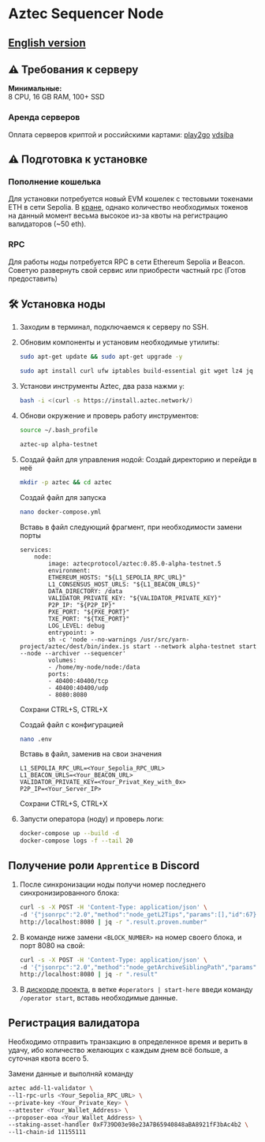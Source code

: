 # Aztec Sequencer Node

## [English version](#readme.md)

## ⚠️ Требования к серверу

**Минимальные:**  
8 CPU, 16 GB RAM, 100+ SSD

### Аренда серверов

Оплата серверов криптой и российскими картами: 
[play2go](https://play2go.cloud/?ref_id=q7Of8tsD3Ko)
[vdsiba](https://www.vdsina.com/?partner=n974g9fq23)


## ⚠️ Подготовка к установке

### Пополнение кошелька

Для установки потребуется новый EVM кошелек с тестовыми токенами ETH в сети Sepolia. В [кране](https://sepolia-faucet.pk910.de/), однако количество необходимых токенов на данный момент весьма высокое из-за квоты на регистрацию валидаторов (~50 eth).

### RPC

Для работы ноды потребуется RPC в сети Ethereum Sepolia и Beacon. Советую развернуть свой сервис или приобрести частный rpc (Готов предоставить)

## 🛠️ Установка ноды

1. Заходим в терминал, подключаемся к серверу по SSH.
2. Обновим компоненты и установим необходимые утилиты:

    ```bash
    sudo apt-get update && sudo apt-get upgrade -y
    ```

    ```bash
    sudo apt install curl ufw iptables build-essential git wget lz4 jq make gcc nano automake autoconf tmux htop nvme-cli libgbm1 pkg-config libssl-dev libleveldb-dev tar clang bsdmainutils ncdu unzip libleveldb-dev  -y
    ```

3. Установи инструменты Aztec, два раза нажми `y`:

    ```bash
    bash -i <(curl -s https://install.aztec.network/)
    ```

4. Обнови окружение и проверь работу инструментов:

    ```bash
    source ~/.bash_profile
    ```
    ```bash
    aztec-up alpha-testnet
    ```

5. Создай файл для управления нодой:
    Создай директорию и перейди в неё
    ```bash
    mkdir -p aztec && cd aztec
    ```
    Создай файл для запуска
    ```bash
    nano docker-compose.yml
    ```
    Вставь в файл следующий фрагмент, при необходимости замени порты
    ```
    services:
        node:
            image: aztecprotocol/aztec:0.85.0-alpha-testnet.5
            environment:
            ETHEREUM_HOSTS: "${L1_SEPOLIA_RPC_URL}"
            L1_CONSENSUS_HOST_URLS: "${L1_BEACON_URLS}"
            DATA_DIRECTORY: /data
            VALIDATOR_PRIVATE_KEY: "${VALIDATOR_PRIVATE_KEY}"
            P2P_IP: "${P2P_IP}"
            PXE_PORT: "${PXE_PORT}"
            TXE_PORT: "${TXE_PORT}"
            LOG_LEVEL: debug
            entrypoint: >
            sh -c 'node --no-warnings /usr/src/yarn-project/aztec/dest/bin/index.js start --network alpha-testnet start --node --archiver --sequencer'
            volumes:
            - /home/my-node/node:/data
            ports:
            - 40400:40400/tcp
            - 40400:40400/udp
            - 8080:8080
    ```
    Сохрани CTRL+S, CTRL+X

    Создай файл с конфигурацией
    ```bash
    nano .env
    ```
    Вставь в файл, заменив на свои значения
    ```
    L1_SEPOLIA_RPC_URL=<Your_Sepolia_RPC_URL>
    L1_BEACON_URLS=<Your_BEACON_URL>
    VALIDATOR_PRIVATE_KEY=<Your_Privat_Key_with_0x>
    P2P_IP=<Your_Server_IP>
    ```
    Сохрани CTRL+S, CTRL+X

6. Запусти оператора (ноду) и проверь логи:

    ```bash
    docker-compose up --build -d
    docker-compose logs -f --tail 20
    ```

## Получение роли `Apprentice` в Discord

1. После синхронизации ноды получи номер последнего синхронизированного блока:

    ```bash
    curl -s -X POST -H 'Content-Type: application/json' \
    -d '{"jsonrpc":"2.0","method":"node_getL2Tips","params":[],"id":67}' \
    http://localhost:8080 | jq -r ".result.proven.number"
    ```

2. В команде ниже замени `<BLOCK_NUMBER>` на номер своего блока, и порт 8080 на свой:

    ```bash
    curl -s -X POST -H 'Content-Type: application/json' \
    -d '{"jsonrpc":"2.0","method":"node_getArchiveSiblingPath","params":["<BLOCK_NUMBER>","<BLOCK_NUMBER>"],"id":67}' \
    http://localhost:8080 | jq -r ".result"
    ```

3. В [дискорде проекта](https://discord.gg/aztec), в ветке `#operators | start-here` введи команду `/operator start`, вставь необходимые данные.


## Регистрация валидатора

Необходимо отправить транзакцию в определенное время и верить в удачу, ибо количество желающих с каждым днем всё больше, а суточная квота всего 5.

Замени данные и выполняй команду
```bash
aztec add-l1-validator \
--l1-rpc-urls <Your_Sepolia_RPC_URL> \
--private-key <Your_Private_Key> \
--attester <Your_Wallet_Address> \
--proposer-eoa <Your_Wallet_Address> \
--staking-asset-handler 0xF739D03e98e23A7B65940848aBA8921fF3bAc4b2 \
--l1-chain-id 11155111